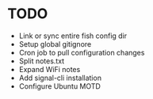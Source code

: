 # TODO

- Link or sync entire fish config dir
- Setup global gitignore
- Cron job to pull configuration changes
- Split notes.txt
- Expand WiFi notes
- Add signal-cli installation
- Configure Ubuntu MOTD
